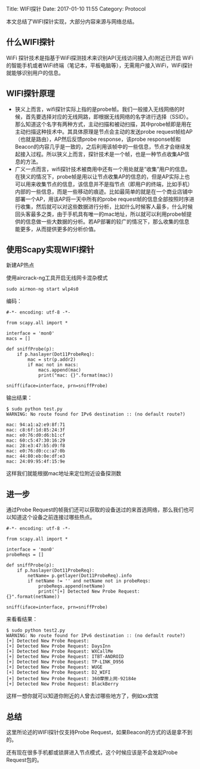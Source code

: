 Title: WIFI探针
Date: 2017-01-10 11:55
Category: Protocol

本文总结了WIFI探针实现，大部分内容来源与网络总结。

## 什么WIFI探针

WiFi 探针技术是指基于WiFi探测技术来识别AP(无线访问接入点)附近已开启 WiFi 的智能手机或者WiFi终端（笔记本，平板电脑等），无需用户接入WiFi，WiFi探针就能够识别用户的信息。

## WIFI探针原理

* 狭义上而言，wifi探针实际上指的是probe帧。我们一般接入无线网络的时候，首先要选择对应的无线网路，即根据无线网络的名字进行选择（SSID）。那么知道这个名字有两种方式，主动扫描和被动扫描，其中probe帧即是用在主动扫描这种技术中。其具体原理是节点会主动的发送probe request帧给AP（也就是路由），AP然后反馈probe response，该probe response帧和Beacon的内容几乎是一致的，之后利用该帧中的一些信息，节点才会继续发起接入过程。所以狭义上而言，探针技术是一个帧，也是一种节点收集AP信息的方法。
* 广义一点而言，wifi探针技术被商用中还有一个用处就是“收集”用户的信息。在狭义的情况下，probe帧是用以让节点收集AP的信息的，但是AP实际上也可以用来收集节点的信息，该信息并不是指节点（即用户的终端，比如手机）内部的一些信息，而是一些移动的痕迹。比如最简单的就是在一个商业店铺中部署一个AP，用该AP将一天中所有的probe request帧的信息全部按照时序进行收集，然后就可以对这些数据进行分析，比如什么时候客人最多，什么时候回头客最多之类，由于手机具有唯一的mac地址，所以就可以利用probe帧提供的信息做一些大数据的分析。若AP部署的较广的情况下，那么收集的信息能更多，从而提供更多的分析价值。

## 使用Scapy实现WIFI探针

新建AP热点

使用aircrack-ng工具开启无线网卡混杂模式

    sudo airmon-ng start wlp4s0
    
编码：

    #-*- encoding: utf-8 -*-
    
    from scapy.all import *
    
    interface = 'mon0'
    macs = []
    
    def sniffProbe(p):
        if p.haslayer(Dot11ProbeReq):
            mac = str(p.addr2)
            if mac not in macs:
                macs.append(mac)
                print("mac: {}".format(mac))
    
    sniff(iface=interface, prn=sniffProbe)

输出结果：

    $ sudo python test.py
    WARNING: No route found for IPv6 destination :: (no default route?)
    
    mac: 94:a1:a2:e9:8f:71
    mac: c8:6f:1d:85:24:3f
    mac: e0:76:d0:d6:b1:cf
    mac: 60:c5:47:30:16:29
    mac: 28:e3:47:b5:d9:f8
    mac: e0:76:d0:cc:a7:0b
    mac: 44:80:eb:0e:df:e3
    mac: 24:09:95:4f:15:9e


这样我们就能根据mac地址来定位附近设备探测数

## 进一步

通过Probe Request的帧我们还可以获取的设备送过的来首选网络，那么我们也可以知道这个设备之前连接过哪些热点。

    #-*- encoding: utf-8 -*-
    
    from scapy.all import *
    
    interface = 'mon0'
    probeReqs = []
    
    def sniffProbe(p):
        if p.haslayer(Dot11ProbeReq):
            netName= p.getlayer(Dot11ProbeReq).info
            if netName != '' and netName not in probeReqs:
                probeReqs.append(netName)
                print("[+] Detected New Probe Request: {}".format(netName))
    
    sniff(iface=interface, prn=sniffProbe)

来看看结果：

    $ sudo python test2.py 
    WARNING: No route found for IPv6 destination :: (no default route?)
    [+] Detected New Probe Request: 
    [+] Detected New Probe Request: DaysInn
    [+] Detected New Probe Request: WXCallMe
    [+] Detected New Probe Request: ITBT-ANDROID
    [+] Detected New Probe Request: TP-LINK_D956
    [+] Detected New Probe Request: WUGE
    [+] Detected New Probe Request: D2_WIFI
    [+] Detected New Probe Request: 360摩擦上网-92184e
    [+] Detected New Probe Request: BlackBerry

这样一想你就可以知道你附近的人曾去过哪些地方了，例如xx宾馆


## 总结

这里所论述的WIFI探针仅支持Probe Request，如果Beacon的方式的话是拿不到的。

还有现在很多手机都或锁屏进入节点模式，这个时候应该是不会发起Probe Request包的。